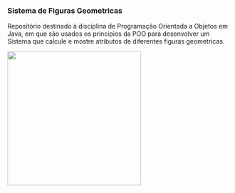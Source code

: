 <h3> Sistema de Figuras Geometricas </h3>

<p> Repositório destinado à disciplina de Programação Orientada a Objetos em Java, em que são usados os principios da POO para desenvolver um Sistema que calcule e mostre atributos de diferentes figuras geometricas.</p>


<img align= "center" height="300cm" width="300cm" src="https://user-images.githubusercontent.com/112733274/235518092-0cddc656-e77d-42d3-928d-a5d96d4bfd36.png" />
